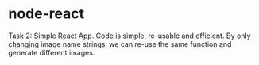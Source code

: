 # node-react
Task 2: Simple React App.
Code is simple, re-usable and efficient. By only changing image name strings, we can re-use the same function and generate different images. 
